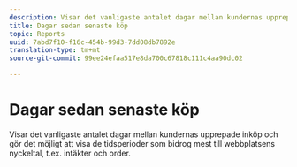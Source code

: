 ```yaml
---
description: Visar det vanligaste antalet dagar mellan kundernas upprepade inköp och gör det möjligt att visa de tidsperioder som bidrog mest till webbplatsens nyckeltal, t.ex. intäkter och order.
title: Dagar sedan senaste köp
topic: Reports
uuid: 7abd7f10-f16c-454b-99d3-7dd08db7892e
translation-type: tm+mt
source-git-commit: 99ee24efaa517e8da700c67818c111c4aa90dc02

---
```



# Dagar sedan senaste köp

Visar det vanligaste antalet dagar mellan kundernas upprepade inköp och gör det möjligt att visa de tidsperioder som bidrog mest till webbplatsens nyckeltal, t.ex. intäkter och order.

